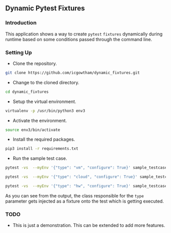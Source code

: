 ## Dynamic Pytest Fixtures

### Introduction
This application shows a way to create `pytest` `fixtures` dynamically during runtime based on some conditions passed through the command line.


### Setting Up
* Clone the repository.
```bash
git clone https://github.com/icgowtham/dynamic_fixtures.git
```

* Change to the cloned directory.
```bash
cd dynamic_fixtures
```

* Setup the virtual environment.
```bash
virtualenv -p /usr/bin/python3 env3
```

* Activate the environment.
```bash
source env3/bin/activate
```

* Install the required packages.
```bash
pip3 install -r requirements.txt
```

* Run the sample test case.
```bash
pytest -vs  --myEnv '{"type": "vm", "configure": True}' sample_testcase/test_tc.py
```
```bash
pytest -vs  --myEnv '{"type": "cloud", "configure": True}' sample_testcase/test_tc.py
```
```bash
pytest -vs  --myEnv '{"type": "hw", "configure": True}' sample_testcase/test_tc.py
```

As you can see from the output, the class responsible for the `type` parameter gets injected as a fixture onto the test which is getting executed.


### TODO
* This is just a demonstration. This can be extended to add more features.